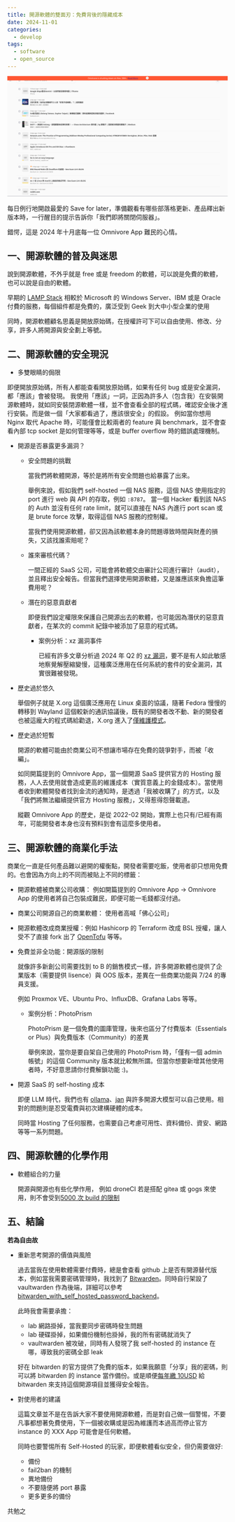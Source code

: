 ```yaml
---
title: 開源軟體的雙面刃：免費背後的隱藏成本
date: 2024-11-01
categories:
  - develop
tags:
  - software
  - open_source
---
```


![setup-0](./images/20241102_142051.png)

每日例行地開啟最愛的 Save for later，準備觀看有哪些部落格更新、產品釋出新版本時，一行醒目的提示告訴你「我們即將關閉伺服器」。

錯愕，這是 2024 年十月底每一位 Omnivore App 難民的心情。

## 一、開源軟體的普及與迷思

說到開源軟體，不外乎就是 free 或是 freedom 的軟體，可以說是免費的軟體，也可以說是自由的軟體。

早期的 [LAMP Stack](https://en.wikipedia.org/wiki/LAMP_(software_bundle)) 相較於 Microsoft 的 Windows Server、IBM 或是 Oracle 付費的服務，每個組件都是免費的，廣泛受到 Geek 到大中小型企業的使用

同時，開源軟體顧名思義是開放原始碼，在授權許可下可以自由使用、修改、分享，許多人將開源與安全劃上等號。

## 二、開源軟體的安全現況

- 多雙眼睛的侷限

即便開放原始碼，所有人都能查看開放原始碼，如果有任何 bug 或是安全漏洞，都「應該」會被發現。
我使用「應該」一詞，正因為許多人（包含我）在安裝開源軟體時，就如同安裝閉源軟體一樣，並不會查看全部的程式碼，確認安全後才進行安裝。而是做一個「大家都看過了，應該很安全」的假設。
例如當你想用 Nginx 取代 Apache 時，可能僅會比較兩者的 feature 與 benchmark，並不會查看內部 tcp socket 是如何管理等等，或是 buffer overflow 時的錯誤處理機制。

- 開源是否暴露更多漏洞？
  - 安全問題的挑戰

    當我們將軟體開源，等於是將所有安全問題也給暴露了出來。

    舉例來說，假如我們 self-hosted 一個 NAS 服務，這個 NAS 使用指定的 port 進行 web 與 API 的存取，例如 `:8787`。
    當一個 Hacker 看到該 NAS 的 Auth 並沒有任何 rate limit，就可以直接在 NAS 內進行 port scan 或是 brute force 攻擊，取得這個 NAS 服務的控制權。

    當我們使用開源軟體，卻又因為該軟體本身的問題導致時間與財產的損失，又該找誰索賠呢？

  - 誰來審核代碼？

    一間正經的 SaaS 公司，可能會將軟體交由審計公司進行審計（audit），並且釋出安全報告。但當我們選擇使用開源軟體，又是誰應該來負擔這筆費用呢？

  - 潛在的惡意貢獻者

    即便我們設定權限來保護自己開源出去的軟體，也可能因為潛伏的惡意貢獻者，在某次的 commit 紀錄中被添加了惡意的程式碼。

    - 案例分析：xz 漏洞事件

      已經有許多文章分析過 2024 年 Q2 的 [xz 漏洞](https://www.ithome.com.tw/news/162130)，要不是有人如此敏感地察覺解壓縮變慢，這種廣泛應用在任何系統的套件的安全漏洞，其實很難被發現。

- 歷史過於悠久

  舉個例子就是 X.org 這個廣泛應用在 Linux 桌面的協議，隨著 Fedora 慢慢的轉移到 Wayland 這個較新的通訊協議後，既有的開發者改不動、新的開發者也被這龐大的程式碼給勸退，X.org 進入了[僅維護模式](https://www.phoronix.com/news/XServer-Abandonware)。

- 歷史過於短暫

  開源的軟體可能由於商業公司不想讓市場存在免費的競爭對手，而被「收編」。

  如同開篇提到的 Omnivore App，當一個開源 SaaS 提供官方的 Hosting 服務，人人去使用就會造成更高的維護成本（實質意義上的金錢成本）。當使用者收到軟體開發者找到金流的通知時，是透過「我被收購了」的方式，以及「我們將無法繼續提供官方 Hosting 服務」，又得惹得怨聲載道。

  縱觀 Omnivore App 的歷史，是從 2022-02 開始，實際上也只有/已經有兩年，可能開發者本身也沒有預料到會有這麼多使用者。

## 三、開源軟體的商業化手法

  商業化一直是任何產品難以避開的權衡點，開發者需要吃飯，使用者卻只想用免費的。也會因為方向上的不同而被貼上不同的標籤：

  - 開源軟體被商業公司收購： 例如開篇提到的 Omnivore App -> Omnivore App 的使用者將自己包裝成難民，即便可能一毛錢都沒付過。
  - 商業公司開源自己的商業軟體： 使用者高喊「佛心公司」
  - 開源軟體改成商業授權：例如 Hashicorp 的 Terraform 改成 BSL 授權，讓人受不了直接 fork 出了 [OpenTofu](https://opentofu.org/) 等等。

- 免費並非全功能：開源版的限制

  就像許多新創公司需要找到 to B 的銷售模式一樣，許多開源軟體也提供了企業版本（需要提供 lisence）與 OOS 版本，差異在一些商業功能與 7/24 的專員支援。

  例如 Proxmox VE、Ubuntu Pro、InfluxDB、Grafana Labs 等等。

  - 案例分析：PhotoPrism

    PhotoPrism 是一個免費的圖庫管理，後來也區分了付費版本（Essentials or Plus）與免費版本（Community）的差異

    舉例來說，當你是要自架自己使用的 PhotoPrism 時，「僅有一個 admin 帳號」的這個 Community 版本就比較無所謂。但當你想要新增其他使用者時，不好意思請你付費解鎖功能 :)。

- 開源 SaaS 的 self-hosting 成本

  即便 LLM 時代，我們也有 [ollama](https://github.com/ollama/ollama)、[jan](https://github.com/janhq/jan) 與許多開源大模型可以自己使用。相對的問題則是忍受電費與初次建構硬體的成本。

  同時當 Hosting 了任何服務，也需要自己考慮可用性、資料備份、資安、網路等等一系列問題。

## 四、開源軟體的化學作用

- 軟體組合的力量

  開源與開源也有些化學作用， 例如 droneCI 若是搭配 gitea 或 gogs 來使用，則不會受到[5000 次 build 的限制](https://github.com/harness/harness/blob/4b7f52ad8a96e8e447f813d4b3de19ca30ff4b0d/service/license/load.go#L37-L56)

## 五、結論

**若為自由故**

- 重新思考開源的價值與風險

  過去當我在使用軟體需要付費時，總是會查看 github 上是否有開源替代版本，例如當我需要密碼管理時，我找到了 [Bitwarden](https://bitwarden.com/)。同時自行架設了 vaultwarden 作為後端，詳細可以參考 [bitwarden_with_self_hosted_password_backend](/blogs/develop/2023/bitwarden_with_self_hosted_password_backend)。

  此時我會需要承擔：
  - lab 網路掛掉，當我要同步密碼時發生問題
  - lab 硬碟掛掉，如果備份機制也掛掉，我的所有密碼就消失了
  - vaultwarden 被攻破，同時有人發現了我 self-hosted 的 instance 在哪，導致我的密碼全部 leak

  好在 bitwarden 的官方提供了免費的版本，如果我願意「分享」我的密碼，則可以將 bitwarden 的 instance 當作備份。或是順便[每年繳 10USD](https://bitwarden.com/pricing/) 給 bitwarden 來支持這個開源項目並獲得安全報告。

- 對使用者的建議

  這篇文章並不是在告訴大家不要使用開源軟體，而是對自己做一個警惕，不要凡事都想著免費使用，下一個被收購或是因為維護而本過高而停止官方 instance 的 XXX App 可能會是任何軟體。

  同時也要警惕所有 Self-Hosted 的玩家，即便軟體看似安全，但仍需要做好:
  - 備份
  - fail2ban 的機制
  - 異地備份
  - 不要隨便將 port 暴露
  - 更多更多的備份

共勉之
